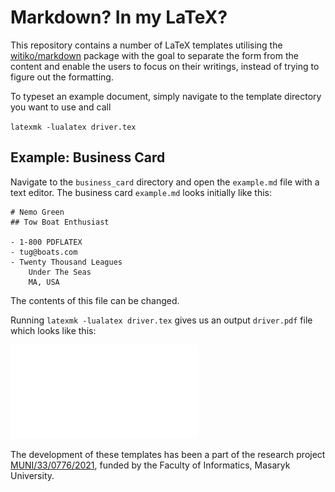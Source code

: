 # Markdown? In my LaTeX?
This repository contains a number of LaTeX templates utilising the [witiko/markdown](https://github.com/witiko/markdown) package with the goal to separate the form from the content and enable the users to focus on their writings, instead of trying to figure out the formatting.

To typeset an example document, simply navigate to the template directory you want to use and call

`latexmk -lualatex driver.tex`

## Example: Business Card
Navigate to the `business_card` directory and open the `example.md` file with a text editor. The business card `example.md` looks initially like this:

```
# Nemo Green
## Tow Boat Enthusiast

- 1-800 PDFLATEX
- tug@boats.com
- Twenty Thousand Leagues  
    Under The Seas  
    MA, USA  
```
The contents of this file can be changed.

Running `latexmk -lualatex driver.tex` gives us an output `driver.pdf` file which looks like this:

![Example output of the business card](business_card-output.pdf)


The development of these templates has been a part of the research project [MUNI/33/0776/2021](https://www.muni.cz/en/research/projects/62168), funded by the Faculty of Informatics, Masaryk University.
